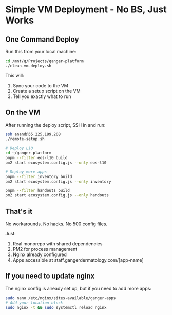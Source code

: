 # Simple VM Deployment - No BS, Just Works

## One Command Deploy

Run this from your local machine:

```bash
cd /mnt/q/Projects/ganger-platform
./clean-vm-deploy.sh
```

This will:
1. Sync your code to the VM
2. Create a setup script on the VM
3. Tell you exactly what to run

## On the VM

After running the deploy script, SSH in and run:

```bash
ssh anand@35.225.189.208
./remote-setup.sh

# Deploy L10
cd ~/ganger-platform
pnpm --filter eos-l10 build
pm2 start ecosystem.config.js --only eos-l10

# Deploy more apps
pnpm --filter inventory build
pm2 start ecosystem.config.js --only inventory

pnpm --filter handouts build
pm2 start ecosystem.config.js --only handouts
```

## That's it

No workarounds. No hacks. No 500 config files.

Just:
1. Real monorepo with shared dependencies
2. PM2 for process management
3. Nginx already configured
4. Apps accessible at staff.gangerdermatology.com/[app-name]

## If you need to update nginx

The nginx config is already set up, but if you need to add more apps:

```bash
sudo nano /etc/nginx/sites-available/ganger-apps
# Add your location block
sudo nginx -t && sudo systemctl reload nginx
```